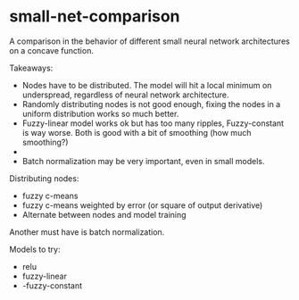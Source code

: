 # small-net-comparison
A comparison in the behavior of different small neural network architectures on a concave function.

Takeaways:

- Nodes have to be distributed. The model will hit a local minimum on underspread, regardless of neural network architecture.
- Randomly distributing nodes is not good enough, fixing the nodes in a uniform distribution works so much better.
- Fuzzy-linear model works ok but has too many ripples, Fuzzy-constant is way worse. Both is good with a bit of smoothing (how much smoothing?)
- 
- Batch normalization may be very important, even in small models.


Distributing nodes:
- fuzzy c-means
- fuzzy c-means weighted by error (or square of output derivative)
- Alternate between nodes and model training

Another must have is batch normalization.

Models to try:
- relu
- fuzzy-linear
- -fuzzy-constant

